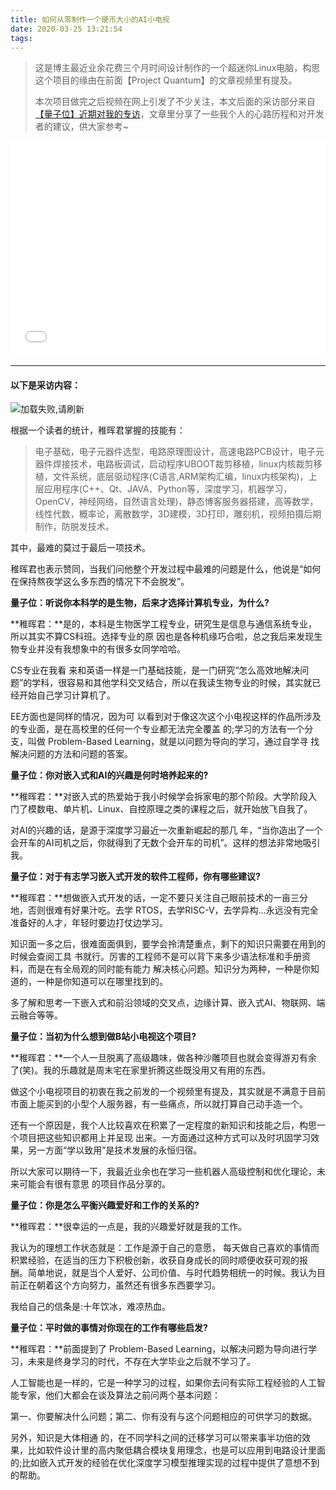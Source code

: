 ```yaml
---
title: 如何从零制作一个硬币大小的AI小电视
date: 2020-03-25 13:21:54
tags:
---
```


> 这是博主最近业余花费三个月时间设计制作的一个超迷你Linux电脑，构思这个项目的缘由在前面【Project Quantum】的文章视频里有提及。
>
> 本次项目做完之后视频在网上引发了不少关注，本文后面的采访部分来自[【量子位】近期对我的专访](https://mp.weixin.qq.com/s/cczMIZ2WmLME-9PkG7eQWA)，文章里分享了一些我个人的心路历程和对开发者的建议，供大家参考~



<div style="height: 0;padding-bottom:65%;position: relative;">
<iframe width="760" height="510"  
        src="//player.bilibili.com/player.html?aid=96244032&bvid=BV1jE41137eu&cid=164144278" scrolling="no" border="0" frameborder="no" framespacing="0" allowfullscreen="" style="position: absolute;height: 105%;width: 100%;"> </iframe>
</div>  



<br />

---

<!--more-->

#### 以下是采访内容：

![加载失败,请刷新](/img/unit1.jpg)

根据一个读者的统计，稚晖君掌握的技能有：

> 电子基础，电子元器件选型，电路原理图设计，高速电路PCB设计，电子元器件焊接技术，电路板调试，启动程序UBOOT裁剪移植，linux内核裁剪移植，文件系统，底层驱动程序(C语言,ARM架构汇编，linux内核架构)，上层应用程序(C++、Qt、JAVA、Python等，深度学习，机器学习，OpenCV，神经网络，自然语言处理)，静态博客服务器搭建，高等数学，线性代数，概率论，离散数学，3D建模，3D打印，雕刻机，视频拍摄后期制作，防脱发技术。

其中，最难的莫过于最后一项技术。

稚晖君也表示赞同，当我们问他整个开发过程中最难的问题是什么，他说是“如何在保持熬夜学这么多东西的情况下不会脱发”。

**量子位：听说你本科学的是生物，后来才选择计算机专业，为什么?**

**稚晖君：**是的，本科是生物医学工程专业，研究生是信息与通信系统专业，所以其实不算CS科班。选择专业的原 因也是各种机缘巧合啦，总之我后来发现生物专业并没有我想象中的有很多女同学哈哈。

CS专业在我看 来和英语一样是一门基础技能，是一门研究“怎么高效地解决问题”的学科，很容易和其他学科交叉结合，所以在我读生物专业的时候，其实就已经开始自己学习计算机了。

EE方面也是同样的情况，因为可 以看到对于像这次这个小电视这样的作品所涉及的专业面，是在高校里的任何一个专业都无法完全覆盖 的;学习的方法有一个分支，叫做 Problem-Based Learning，就是以问题为导向的学习，通过自学寻 找解决问题的方法和问题的答案。

**量子位：你对嵌入式和AI的兴趣是何时培养起来的?**

**稚晖君：**对嵌入式的热爱始于我小时候学会拆家电的那个阶段。大学阶段入门了模数电、单片机、Linux、自控原理之类的课程之后，就开始放飞自我了。

对AI的兴趣的话，是源于深度学习最近一次重新崛起的那几 年，“当你造出了一个会开车的AI司机之后，你就得到了无数个会开车的司机”。这样的想法非常地吸引我。

**量子位：对于有志学习嵌入式开发的软件工程师，你有哪些建议?**

**稚晖君：**想做嵌入式开发的话，一定不要只关注自己眼前技术的一亩三分地，否则很难有好果汁吃。去学 RTOS，去学RISC-V，去学异构…永远没有完全准备好的人才，年轻时要边打仗边学习。

知识面一多之后，很难面面俱到，要学会拎清楚重点，剩下的知识只需要在用到的时候会查阅工具 书就行。厉害的工程师不是可以背下来多少语法标准和手册资料，而是在有全局观的同时能有能力 解决核心问题。知识分为两种，一种是你知道的，一种是你知道可以在哪里找到的。

多了解和思考一下嵌入式和前沿领域的交叉点，边缘计算、嵌入式AI、物联网、端云融合等等。

**量子位：当初为什么想到做B站小电视这个项目?**

**稚晖君：**一个人一旦脱离了高级趣味，做各种沙雕项目也就会变得游刃有余了(笑)。我的乐趣就是周末宅在家里折腾这些既没用又有用的东西。

做这个小电视项目的初衷在我之前发的一个视频里有提及，其实就是不满意于目前市面上能买到的小型个人服务器，有一些痛点，所以就打算自己动手造一个。

还有一个原因是，我个人比较喜欢在积累了一定程度的新知识和技能之后，构思一个项目把这些知识都用上并呈现 出来。一方面通过这种方式可以及时巩固学习效果，另一方面“学以致用”是技术发展的永恒归宿。

所以大家可以期待一下，我最近业余也在学习一些机器人高级控制和优化理论，未来可能会有很有意思 的项目作品分享的。

**量子位：你是怎么平衡兴趣爱好和工作的关系的?**

**稚晖君：**很幸运的一点是，我的兴趣爱好就是我的工作。

我认为的理想工作状态就是：工作是源于自己的意愿， 每天做自己喜欢的事情而积累经验，在适当的压力下积极创新，收获自身成长的同时顺便收获可观的报 酬。简单地说，就是当个人爱好、公司价值、与时代趋势相统一的时候。我认为目前正在朝着这个方向努力，虽然还有很多东西要学习。

我给自己的信条是:十年饮冰，难凉热血。

**量子位：平时做的事情对你现在的工作有哪些启发?**

**稚晖君：**前面提到了 Problem-Based Learning，以解决问题为导向进行学习，未来是终身学习的时代，不存在大学毕业之后就不学习了。

人工智能也是一样的，它是一种学习的过程，如果你去问有实际工程经验的人工智能专家，他们大都会在谈及算法之前问两个基本问题：

第一、你要解决什么问题；第二、你有没有与这个问题相应的可供学习的数据。

另外，知识是大体相通 的，在不同学科之间的迁移学习可以带来事半功倍的效果，比如软件设计里的高内聚低耦合模块复用理念，也是可以应用到电路设计里面的;比如嵌入式开发的经验在优化深度学习模型推理实现的过程中提供了意想不到的帮助。